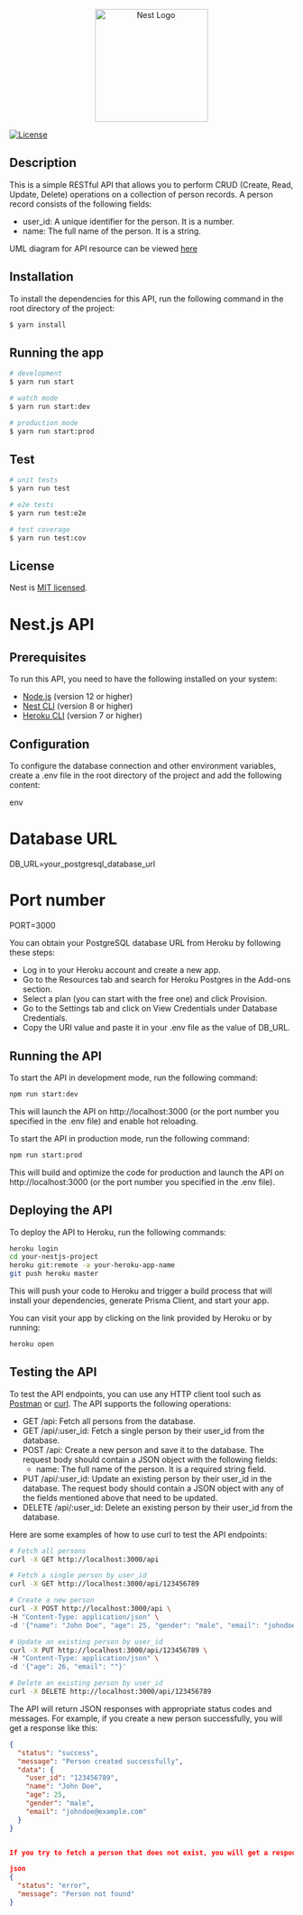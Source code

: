 <p align="center">
  <a href="http://nestjs.com/" target="blank"><img src="https://nestjs.com/img/logo-small.svg" width="200" alt="Nest Logo" /></a>
</p>

[circleci-image]: https://img.shields.io/circleci/build/github/nestjs/nest/master?token=abc123def456
[circleci-url]: https://circleci.com/gh/nestjs/nest

  <!--[![Backers on Open Collective](https://opencollective.com/nest/backers/badge.svg)](https://opencollective.com/nest#backer)
  [![Sponsors on Open Collective](https://opencollective.com/nest/sponsors/badge.svg)](https://opencollective.com/nest#sponsor)-->
  [![License](https://img.shields.io/github/license/nestjs/nest)](LICENSE)

## Description

This is a simple RESTful API that allows you to perform CRUD (Create, Read, Update, Delete) operations on a collection of person records. A person record consists of the following fields:

- user_id: A unique identifier for the person. It is a number.
- name: The full name of the person. It is a string.

UML diagram for API resource can be viewed [here](https://online.visual-paradigm.com/app/diagrams/?lightbox=1&highlight=8888b6&edit=https%3A%2F%2Fonline.visual-paradigm.com%2Fapp%2Fdiagrams%2F%23diagram%3Aproj%3D0%26type%3DClassDiagram%26gallery%3D%2Frepository%2Ff078f2a9-88f3-4763-8889-b01cd2b7b90f.xml%26name%3DCar%2520and%2520Driver%2520Class%2520Diagram&editBlankUrl=https%3A%2F%2Fonline.visual-paradigm.com%2Fapp%2Fdiagrams%2F%23diagram%3Aproj%3D0%26vpov%3D16.3%26vpob%3D20220410%26client%3D1%26edit%3D_blank&layers=1&nav=1&title=Car%20and%20Driver%20Class%20Diagram&vpov=16.3&vpob=20220410#R3cU2FsdQGVkX1l%2F1IWGFeWLjMfgdp9iGJCon3rVwAdp0I3DWn5F6g%3Dg8rGXKw5dgaVegq4rv261lxb0jtAV2E4uud8fmh9wyIE8lRNDmE%2FaH61%2FIq34QzKQ1NmTadAMG5B6UxhBDpRwxt7zs%2B4chIlmvBsowlxBG%2BngOIkyGAyQG0FWMe1HESXlfJro3kWm9HGBN9LiJ705vgIHVgIY9kSyYHp%2FGnsaKUDBTjBwDCJXIU%2Bx4H0dR%2FJXTcIENNR0zLeItO6C9MH%2FIEhBqBXGXv%2BXOJFLP9Dx6uhfFRbs0rsJJC79wqpf0AvGyEdGdmNrlOjd6eFOCFTiCfS5Zme9tpxdwepywnUwXADHYt3qaSgwvr42H8bTNlWeMFQs1UQnGP7%2FBRbV0WNK2LkSN50DiRtRFBt6AIMRBKi8B2hC8s8kvsnnx69azQkYWdD%2FYFXdevXacLiuaxwejnCjgIbK08uuID2mCmt4YeysPsNi%2BtBr573y%2FIspImZpuSdvKnj6J0mZzv2PaFDHYr87F3Hpj72jY8v3kqCEW37af98D5fv5tEgqMBJnO27LY%2Bwy1XqFMtG3uoDedMykKVEN0kUbFX2f081kAQAWpkobR2tEkMcd6ScVyEWgnN379qOMYmzazxwUh6Gox0v1TZRcvOffyCDuvLeDfuAmQ3B%2F%2F6UBJdh%2Feyk48UjpGzorkxEB%2FHLuizd%2F5GeCcBBGhV5uzj3pydgr44SdWkVK0yWlfyiboKsH5yMTND8f%2FGQ%2BjoDTKRxSU1PNKtmlo9DOwgkkGQQSB%2B8C1MGh9btLLab2wcpILzls1LpjKRQgyeStzcBlXdZMqxwyUV5icKrJbpYmpmA9Y20QIvJ%2BJm2LozP7B5w%2BZz2GMQCxF3AtLRsnIdh9mkOggHe29eVdgOoTu%2Buf0B%2F5rhqlUdIrW0zoEaeJzdSDoS7fegfA2R9EuAu%2BafebxU29HxaAFg%2FCizS0SL4x5t5%2BfcjJBVeB2useb%2F0s3MlK6pN9khzcGzExClywpN1PGMIMffCASh%2FptmX%2BfaNRPDkQMWtHIQ7u31CVu4rDeXKVtKucCWvT09%2B1JbQAriO1SQ14kb2TWiiumvwxNkbWc8G5aCIP5ulKvgCJSLkZreuvNV1AAzG6EjtzpXcGEgnOvj2odjLeFnQ%2FnvZfSRvDlf1Z%2BdSxet6%2FecPzM5lc4yHwgj%2B1%2F%2FbPEYY3pmjJbhqogxneakOzlqxiysMQzyfgJKXXAh333j42vx4F%2FjTE4U94Tf2udSzf9kJXVhKTknlBOor7idMgMCr7BivbR1H%2FKcck0VpO8C3GX%2FlAncgm6Yin1dw54R06apMT4HqLIXvWbzG%2BdFpKzOUGFI08Bxa25enNDAZO6V21WcYg%2FiKJVWTRE4MS0uRuao435mM9BiQX10hm8AT8Z1OEOpNGlh2fdHMD479MuSSYVJe0SRN9iN1qNg8QE5h18S3rGgM4Mcf3kjQ%2FSBgVbbacq4FWEPAMHmkoHDvlQtPmr3N9Z8JHDHZHxci8PIJur3q58l9xsoX5%2FfHhLrOQ2Dlv9ZSRkx66IMXdMTZj%2BiwVhW%2F1FVEP5Jv50QOSWxwwguedZqBQztRUt%2BfaLz%2B4KHTerE9rOai3OGgAZjXIY21%2FkJyOtig7aZ56fzTQGnJ2wdEnrSnLKiKXKBWCLSyPWcdshdYZHbIWd0sUhVQXYIY2oHTEsERrtxC1LxqL4fUwWQAvjfPIqi2ktt%2BMSwPeSHW8lnj5hHWQIha%2Frbn%2BxPCjLvgiWh6DLh9tQSjRTwSwVtWl7CU1q0tIc%2BTzNmcPkwbqpzbS%2B7XSNXbumaX%2FaNPViS7aycPEF%2BXYaIrlUQAlA9aQpCKbsy%2FhOZ6bbRfLQgCqp7F2GQ2E9fTt8dhM2Zsw%2F7BjLd7OEmLe4D3AC263dv1VyS1ZZlAq2S9afhMUXmhrumBr%2Fv467eaP14V8K0KbRS1H91GEW0If484Q9JBqSw%2FT%2BmthtmDuBlxAN%2B3nx6ytxopykDYpVlmH0evOQ9lVfn6V95rA5JlZSlou%2BlNxuaq0y%2B4cAEmaQbFpGNRKuzocewSp8NuyyO5WVKcyqYquqz0Jl6401%2Fn2jE9FLsNatMJiI%2FMMVDwnm4FiNHcBomobyHpYGFcZ4S%2Fldn3Yhwk38zRvDhkV7dTH5VWpVpNRPaMN0j4jcIEypMx0sLkmgpkmoXB0fjYrwdLK3wCISwlmy2%2Fetj%2BawamLlk2pBVojV4S7CraCYkmN1TdQzZZgejlX9n88z9JAVCARRteFYVbd29jepyMRg9sA432IHIriFhcDsJF1LSUwMEr83lGLPyNgo74vlQWfeYFbwdIipNC3lqg3ZrGjQEPcSY5fm0QhEjGLQKRq5qDlny%2FUcGMjhNah8vKfZI0BwfWr7ljoVnyvH4h8riUx9M%2B%2FdfAoRkk6TRWAj06t1%2BYOoeEpKgLmyjgvet1d%2BisJfpFCLmYAIxE%2BvHoK2I0BXOkjBB3zZeqsXu79pPTpFBtNpy4MCI6Fu2ON0MC59NlPQeOvMDt6tHvtkSBTsepM%2F7tDJywRUQnHGuCbHf6BUaoxnxyZTydQWkf1YWOoDESbysMu8L4RjWFvgRFCUs%2FjMcneg7G386yeEfkUb%2B1Vmvm4lpzqfH8P1tSU5mg9n630EF0tSV2X1AOTbtjoPECy1pTevj1jZhubiAxLEYBCCX1rt%2FVVc%3D17VtZl71)

## Installation

To install the dependencies for this API, run the following command in the root directory of the project:

```bash
$ yarn install
```

## Running the app

```bash
# development
$ yarn run start

# watch mode
$ yarn run start:dev

# production mode
$ yarn run start:prod
```

## Test

```bash
# unit tests
$ yarn run test

# e2e tests
$ yarn run test:e2e

# test coverage
$ yarn run test:cov
```

## License

Nest is [MIT licensed](LICENSE).

# Nest.js API

## Prerequisites

To run this API, you need to have the following installed on your system:

- [Node.js](https://nodejs.org/en/) (version 12 or higher)
- [Nest CLI](https://docs.nestjs.com/cli/overview) (version 8 or higher)
- [Heroku CLI](https://devcenter.heroku.com/articles/heroku-cli) (version 7 or higher)


## Configuration

To configure the database connection and other environment variables, create a .env file in the root directory of the project and add the following content:

env
# Database URL
DB_URL=your_postgresql_database_url

# Port number
PORT=3000


You can obtain your PostgreSQL database URL from Heroku by following these steps:

- Log in to your Heroku account and create a new app.
- Go to the Resources tab and search for Heroku Postgres in the Add-ons section.
- Select a plan (you can start with the free one) and click Provision.
- Go to the Settings tab and click on View Credentials under Database Credentials.
- Copy the URI value and paste it in your .env file as the value of DB_URL.

## Running the API

To start the API in development mode, run the following command:

```bash
npm run start:dev
```


This will launch the API on http://localhost:3000 (or the port number you specified in the .env file) and enable hot reloading.

To start the API in production mode, run the following command:

```bash
npm run start:prod
```


This will build and optimize the code for production and launch the API on http://localhost:3000 (or the port number you specified in the .env file).

## Deploying the API

To deploy the API to Heroku, run the following commands:

```bash
heroku login
cd your-nestjs-project
heroku git:remote -a your-heroku-app-name
git push heroku master
```


This will push your code to Heroku and trigger a build process that will install your dependencies, generate Prisma Client, and start your app.

You can visit your app by clicking on the link provided by Heroku or by running:

```bash
heroku open
```


## Testing the API

To test the API endpoints, you can use any HTTP client tool such as [Postman](https://www.postman.com/) or [curl](https://curl.se/). The API supports the following operations:

- GET /api: Fetch all persons from the database.
- GET /api/:user_id: Fetch a single person by their user_id from the database.
- POST /api: Create a new person and save it to the database. The request body should contain a JSON object with the following fields:
  - name: The full name of the person. It is a required string field.
- PUT /api/:user_id: Update an existing person by their user_id in the database. The request body should contain a JSON object with any of the fields mentioned above that need to be updated.
- DELETE /api/:user_id: Delete an existing person by their user_id from the database.

Here are some examples of how to use curl to test the API endpoints:

```bash
# Fetch all persons
curl -X GET http://localhost:3000/api

# Fetch a single person by user_id
curl -X GET http://localhost:3000/api/123456789

# Create a new person
curl -X POST http://localhost:3000/api \
-H "Content-Type: application/json" \
-d '{"name": "John Doe", "age": 25, "gender": "male", "email": "johndoe@example.com"}'

# Update an existing person by user_id
curl -X PUT http://localhost:3000/api/123456789 \
-H "Content-Type: application/json" \
-d '{"age": 26, "email": ""}'

# Delete an existing person by user_id
curl -X DELETE http://localhost:3000/api/123456789
```


The API will return JSON responses with appropriate status codes and messages. For example, if you create a new person successfully, you will get a response like this:

```json
{
  "status": "success",
  "message": "Person created successfully",
  "data": {
    "user_id": "123456789",
    "name": "John Doe",
    "age": 25,
    "gender": "male",
    "email": "johndoe@example.com"
  }
}


If you try to fetch a person that does not exist, you will get a response like this:

json
{
  "status": "error",
  "message": "Person not found"
}
```